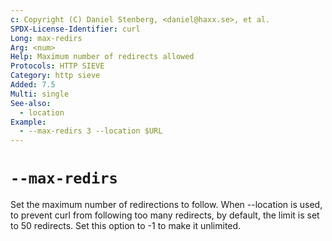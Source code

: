 ```yaml
---
c: Copyright (C) Daniel Stenberg, <daniel@haxx.se>, et al.
SPDX-License-Identifier: curl
Long: max-redirs
Arg: <num>
Help: Maximum number of redirects allowed
Protocols: HTTP SIEVE
Category: http sieve
Added: 7.5
Multi: single
See-also:
  - location
Example:
  - --max-redirs 3 --location $URL
---
```


# `--max-redirs`

Set the maximum number of redirections to follow. When --location is used, to
prevent curl from following too many redirects, by default, the limit is
set to 50 redirects. Set this option to -1 to make it unlimited.
